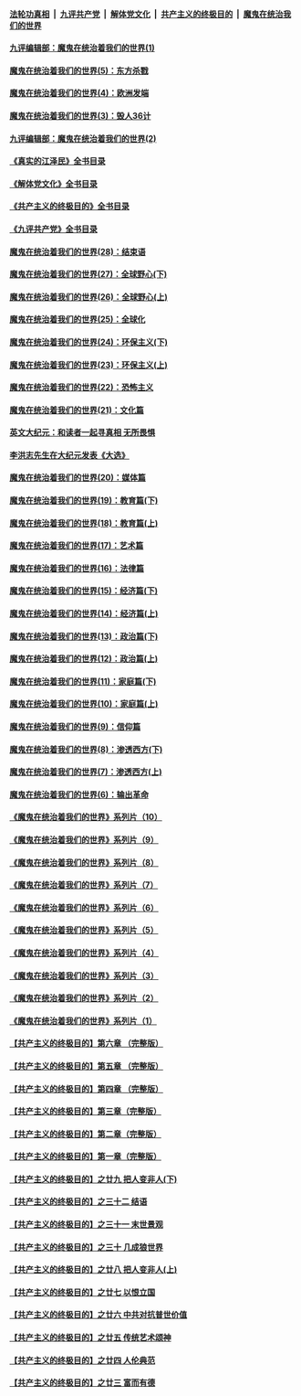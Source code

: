 ####  [法轮功真相](../../../../basic/blob/master/README.md?t=09211401) &nbsp;|&nbsp; [九评共产党](../../../../9ping.md/blob/master/README.md?t=09211401) &nbsp;|&nbsp; [解体党文化](../../../../jtdwh.md/blob/master/README.md?t=09211401)  &nbsp;|&nbsp; [共产主义的终极目的](../../../../gczydzjmd.md/blob/master/README.md?t=09211401) &nbsp;|&nbsp; [魔鬼在统治我们的世界](../../../../mgztzwmdsj.md/blob/master/README.md?t=09211401) 

#### [九评编辑部：魔鬼在统治着我们的世界(1)](../pages/nsc422/n10406825.md?t=09211401) 

#### [魔鬼在统治着我们的世界(5)：东方杀戮](../pages/nsc422/n10417707.md?t=09211401) 

#### [魔鬼在统治着我们的世界(4)：欧洲发端](../pages/nsc422/n10414890.md?t=09211401) 

#### [魔鬼在统治着我们的世界(3)：毁人36计](../pages/nsc422/n10411583.md?t=09211401) 

#### [九评编辑部：魔鬼在统治着我们的世界(2)](../pages/nsc422/n10410036.md?t=09211401) 

#### [《真实的江泽民》全书目录](../pages/nsc422/n13721399.md?t=09211401) 

#### [《解体党文化》全书目录](../pages/nsc422/n13721157.md?t=09211401) 

#### [《共产主义的终极目的》全书目录](../pages/nsc422/n13721048.md?t=09211401) 

#### [《九评共产党》全书目录](../pages/nsc422/n13708085.md?t=09211401) 

#### [魔鬼在统治着我们的世界(28)：结束语](../pages/nsc422/n10936246.md?t=09211401) 

#### [魔鬼在统治着我们的世界(27)：全球野心(下)](../pages/nsc422/n10928319.md?t=09211401) 

#### [魔鬼在统治着我们的世界(26)：全球野心(上)](../pages/nsc422/n10900318.md?t=09211401) 

#### [魔鬼在统治着我们的世界(25)：全球化](../pages/nsc422/n10788205.md?t=09211401) 

#### [魔鬼在统治着我们的世界(24)：环保主义(下)](../pages/nsc422/n10695307.md?t=09211401) 

#### [魔鬼在统治着我们的世界(23)：环保主义(上)](../pages/nsc422/n10688613.md?t=09211401) 

#### [魔鬼在统治着我们的世界(22)：恐怖主义](../pages/nsc422/n10614727.md?t=09211401) 

#### [魔鬼在统治着我们的世界(21)：文化篇](../pages/nsc422/n10597706.md?t=09211401) 

#### [英文大纪元：和读者一起寻真相 无所畏惧](../pages/nsc422/n12542027.md?t=09211401) 

#### [李洪志先生在大纪元发表《大选》](../pages/nsc422/n12534746.md?t=09211401) 

#### [魔鬼在统治着我们的世界(20)：媒体篇](../pages/nsc422/n10586579.md?t=09211401) 

#### [魔鬼在统治着我们的世界(19)：教育篇(下)](../pages/nsc422/n10564808.md?t=09211401) 

#### [魔鬼在统治着我们的世界(18)：教育篇(上)](../pages/nsc422/n10526970.md?t=09211401) 

#### [魔鬼在统治着我们的世界(17)：艺术篇](../pages/nsc422/n10499093.md?t=09211401) 

#### [魔鬼在统治着我们的世界(16)：法律篇](../pages/nsc422/n10485969.md?t=09211401) 

#### [魔鬼在统治着我们的世界(15)：经济篇(下)](../pages/nsc422/n10469975.md?t=09211401) 

#### [魔鬼在统治着我们的世界(14)：经济篇(上)](../pages/nsc422/n10457370.md?t=09211401) 

#### [魔鬼在统治着我们的世界(13)：政治篇(下)](../pages/nsc422/n10448270.md?t=09211401) 

#### [魔鬼在统治着我们的世界(12)：政治篇(上)](../pages/nsc422/n10444576.md?t=09211401) 

#### [魔鬼在统治着我们的世界(11)：家庭篇(下)](../pages/nsc422/n10440961.md?t=09211401) 

#### [魔鬼在统治着我们的世界(10)：家庭篇(上)](../pages/nsc422/n10435448.md?t=09211401) 

#### [魔鬼在统治着我们的世界(9)：信仰篇](../pages/nsc422/n10432159.md?t=09211401) 

#### [魔鬼在统治着我们的世界(8)：渗透西方(下)](../pages/nsc422/n10429603.md?t=09211401) 

#### [魔鬼在统治着我们的世界(7)：渗透西方(上)](../pages/nsc422/n10426013.md?t=09211401) 

#### [魔鬼在统治着我们的世界(6)：输出革命](../pages/nsc422/n10421536.md?t=09211401) 

#### [《魔鬼在统治着我们的世界》系列片（10）](../pages/nsc422/n12292670.md?t=09211401) 

#### [《魔鬼在统治着我们的世界》系列片（9）](../pages/nsc422/n12290859.md?t=09211401) 

#### [《魔鬼在统治着我们的世界》系列片（8）](../pages/nsc422/n12287445.md?t=09211401) 

#### [《魔鬼在统治着我们的世界》系列片（7）](../pages/nsc422/n12283425.md?t=09211401) 

#### [《魔鬼在统治着我们的世界》系列片（6）](../pages/nsc422/n12282314.md?t=09211401) 

#### [《魔鬼在统治着我们的世界》系列片（5）](../pages/nsc422/n12281419.md?t=09211401) 

#### [《魔鬼在统治着我们的世界》系列片（4）](../pages/nsc422/n12274024.md?t=09211401) 

#### [《魔鬼在统治着我们的世界》系列片（3）](../pages/nsc422/n12271322.md?t=09211401) 

#### [《魔鬼在统治着我们的世界》系列片（2）](../pages/nsc422/n12269049.md?t=09211401) 

#### [《魔鬼在统治着我们的世界》系列片（1）](../pages/nsc422/n12267575.md?t=09211401) 

#### [【共产主义的终极目的】第六章 （完整版）](../pages/nsc422/n11428913.md?t=09211401) 

#### [【共产主义的终极目的】第五章 （完整版）](../pages/nsc422/n11428912.md?t=09211401) 

#### [【共产主义的终极目的】第四章 （完整版）](../pages/nsc422/n11428907.md?t=09211401) 

#### [【共产主义的终极目的】第三章（完整版）](../pages/nsc422/n11428848.md?t=09211401) 

#### [【共产主义的终极目的】第二章（完整版）](../pages/nsc422/n11428831.md?t=09211401) 

#### [【共产主义的终极目的】第一章（完整版）](../pages/nsc422/n11417651.md?t=09211401) 

#### [【共产主义的终极目的】之廿九 把人变非人(下)](../pages/nsc422/n11344140.md?t=09211401) 

#### [【共产主义的终极目的】之三十二 结语](../pages/nsc422/n11360535.md?t=09211401) 

#### [【共产主义的终极目的】之三十一 末世景观](../pages/nsc422/n11351129.md?t=09211401) 

#### [【共产主义的终极目的】之三十 几成狼世界](../pages/nsc422/n11348280.md?t=09211401) 

#### [【共产主义的终极目的】之廿八 把人变非人(上)](../pages/nsc422/n11340492.md?t=09211401) 

#### [【共产主义的终极目的】之廿七 以恨立国](../pages/nsc422/n11336944.md?t=09211401) 

#### [【共产主义的终极目的】之廿六 中共对抗普世价值](../pages/nsc422/n11324785.md?t=09211401) 

#### [【共产主义的终极目的】之廿五 传统艺术颂神](../pages/nsc422/n11296396.md?t=09211401) 

#### [【共产主义的终极目的】之廿四 人伦典范](../pages/nsc422/n11296397.md?t=09211401) 

#### [【共产主义的终极目的】之廿三 富而有德](../pages/nsc422/n11283598.md?t=09211401) 

